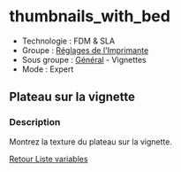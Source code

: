 # thumbnails_with_bed

* Technologie : FDM & SLA
* Groupe : [Réglages de l'Imprimante](../printer_settings/printer_settings.md)
* Sous groupe : [Général](../printer_settings/printer_settings.md#général) - Vignettes 
* Mode : Expert

## Plateau sur la vignette

### Description

Montrez la texture du plateau sur la vignette.

[Retour Liste variables](variable_list.md)